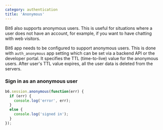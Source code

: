 ```yaml
---
category: authentication
title: 'Anonymous'
---
```


Bit6 also supports anonymous users. This is useful for situations where a user does not have an account, for example, if you want to have chatting with web visitors.

Bit6 app needs to be configured to support anonymous users. This is done with `auth_anonymous` app setting which can be set via a backend API or the developer portal. It specifies the TTL (time-to-live) value for the anonymous users. After user's TTL value expires, all the user data is deleted from the servers.

### Sign in as an anonymous user

```js
b6.session.anonymous(function(err) {
  if (err) {
    console.log('error', err);
  }
  else {
    console.log('signed in');
  }
});
```
